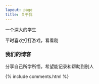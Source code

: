 ```yaml
---
layout: page
title: 关于我 
---
```


一个深大的学生
<p>
平时喜欢打打游戏，看看剧

<h3> 我们的博客 </h3>  

<p>

分享自己所学所悟，希望能记录和帮助到别人

<p> 

<p> 


{% include comments.html %}

